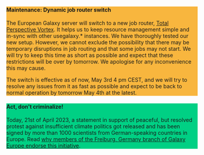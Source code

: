 <div class="alert" style="background: #f8b63e;">

#### **Maintenance: Dynamic job router switch**

The European Galaxy server will switch to a new job router, [Total Perspective Vortex](https://total-perspective-vortex.readthedocs.io/).
It helps us to keep resource management simple and in-sync with other usegalaxy.* instances.
We have thoroughly tested our new setup. However, we cannot exclude the possibility that there may be temporary disruptions in job routing and that some jobs may not start. We will try to keep this time as short as possible and expect that these restrictions will be over by tomorrow. We apologise for any inconvenience this may cause.

The switch is effective as of now, May 3rd 4 pm CEST, and we will try to resolve any issues from it as fast as possible and expect to be back to normal operation by tomorrow May 4th at the latest.
</div>

<div class="alert" style="background: #00d084;">

#### **Act, don't criminalize!**

Today, 21st of April 2023, a statement in support of peaceful, but resolved protest against insufficient climate politics got released and has been signed by more than 1000 scientists from German-speaking countries in Europe. Read [why members of the Freiburg, Germany branch of Galaxy Europe endorse this initiative](https://galaxyproject.org/news/2023-04-21-act-dont-criminalize/).

</div>
